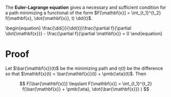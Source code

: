 The **Euler-Lagrange equation** gives a necessary and sufficient condition for a path minimizing a functional of the form $F[\mathbf{x}] = \int_{t_1}^{t_2} f(\mathbf{x}, \dot{\mathbf{x}}, t) \dd{t}$.


\begin{equation}
\frac{\dd{}}{\dd{t}}\frac{\partial f}{\partial \dot{\mathbf{x}}} - \frac{\partial f}{\partial \mathbf{x}} = 0
\end{equation}

# Proof

Let $\bar{\mathbf{x}}(t)$ be the minimizing path and $\eta(t)$ be the difference so that $\mathbf{x}(t) = \bar{\mathbf{x}}(t) + \pmb{\eta}(t)$. Then

$$
F[\bar{\mathbf{x}}] \leqslant F[\mathbf{x}] = \int_{t_1}^{t_2} f(\bar{\mathbf{x}} + \pmb{\eta}, \dot{\bar{\mathbf{x}}} )
$$